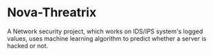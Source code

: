 # Nova-Threatrix
A Network security project, which works on IDS/IPS system's logged values, uses machine learning algorithm to predict whether a server is hacked or not.
